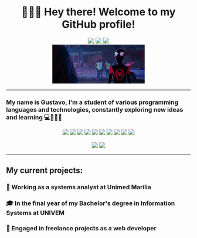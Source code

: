 <h1 align = "center">🙋🏻‍♂️ Hey there! Welcome to my GitHub profile!</h1>

<div align = "center">
    <a href="https://www.linkedin.com/in/gustavo-de-cristi-34279615a/" target="_blank"><img src="https://img.shields.io/badge/-linkedin-blue?style=for-the-badge&logo=linkedin&logoColor=white" target="_blank"></a><img src="https://github.com/Dangocan/duka/blob/master/.github/Assets/Images/padding.png?raw=true" width="5px"><a href="mailto:gustavodecristi@outlook.com" target="_blank"><img src="https://img.shields.io/badge/Microsoft_Outlook-0078D4?style=for-the-badge&logo=microsoft-outlook&logoColor=white"></a><img src="https://github.com/Dangocan/duka/blob/master/.github/Assets/Images/padding.png?raw=true" width="5px"><a href="https://www.instagram.com/gustavodecristi/" target="_blank"><img src="https://img.shields.io/badge/-instagram-7f38c1?style=for-the-badge&logo=instagram&logoColor=white" target="_blank"></a>
</div>

<div align="center">
    <img src = "giphy.gif" width = 50%>
</div>

---

### My name is Gustavo, I'm a student of various programming languages and technologies, constantly exploring new ideas and learning 💻👨🏻‍💻

<div align = "center">
    <img src="https://cdn.jsdelivr.net/gh/devicons/devicon@latest/icons/html5/html5-original.svg" width = "8%"/>
    <img src="https://cdn.jsdelivr.net/gh/devicons/devicon@latest/icons/css3/css3-original.svg" width = "8%"/>
    <img src="https://cdn.jsdelivr.net/gh/devicons/devicon@latest/icons/javascript/javascript-original.svg" width = "8%"/>
    <img src="https://cdn.jsdelivr.net/gh/devicons/devicon@latest/icons/python/python-original-wordmark.svg" width = "8%"/>
    <img src="https://cdn.jsdelivr.net/gh/devicons/devicon@latest/icons/bulma/bulma-plain.svg" width = "8%"/>
    <img src="https://cdn.jsdelivr.net/gh/devicons/devicon@latest/icons/mysql/mysql-original-wordmark.svg" width = "8%"/>
    <img src="https://cdn.jsdelivr.net/gh/devicons/devicon@latest/icons/oracle/oracle-original.svg" width = "8%"/>
    <img src="https://cdn.jsdelivr.net/gh/devicons/devicon@latest/icons/firebase/firebase-original-wordmark.svg" width = "8%"/>
    <img src="https://cdn.jsdelivr.net/gh/devicons/devicon@latest/icons/git/git-original.svg" width = "8%"/>
    <img src="https://cdn.jsdelivr.net/gh/devicons/devicon@latest/icons/vscode/vscode-original.svg" width = "8%"/>
</div>

<br>

<div align = "center">
    <img height = "150em" src="https://github-readme-stats.vercel.app/api?username=gustavodecristi&show_icons=true&show_icons=true&theme=one_dark_pro&count_private=true" />
    <img height = "150em" src="https://github-readme-stats.vercel.app/api/top-langs/?username=gustavodecristi&langs_count=8&layout=compact&theme=one_dark_pro&count_private=true"/>
</div>

---
## My current projects:

### 🔭 Working as a systems analyst at Unimed Marília
### 🎓 In the final year of my Bachelor's degree in Information Systems at UNIVEM
### 🌱 Engaged in freelance projects as a web developer

